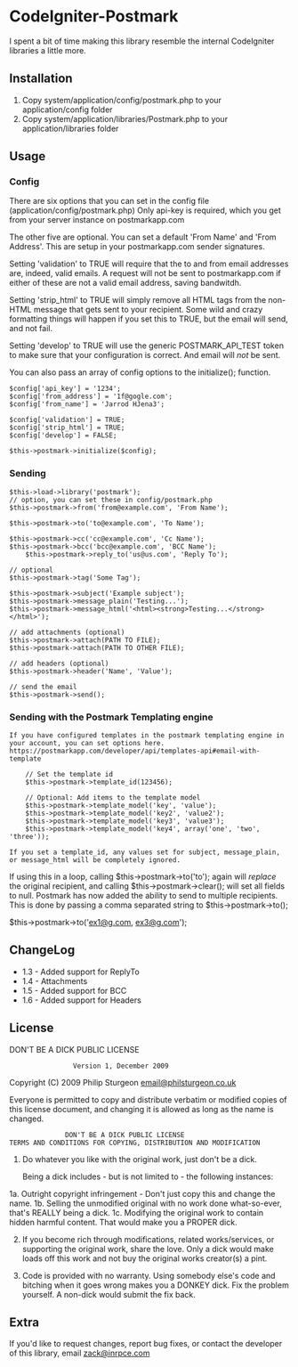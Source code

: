 CodeIgniter-Postmark
=========================

I spent a bit of time making this library resemble the internal CodeIgniter libraries a little more.

Installation
------------

1.  Copy system/application/config/postmark.php to your application/config folder
2.  Copy system/application/libraries/Postmark.php to your application/libraries folder

Usage
------

### Config

There are six options that you can set in the config file (application/config/postmark.php)
Only api-key is required, which you get from your server instance on postmarkapp.com

The other five are optional. You can set a default 'From Name' and 'From Address'. This are setup in your postmarkapp.com sender signatures.

Setting 'validation' to TRUE will require that the to and from email addresses are, indeed, valid emails. A request will not be sent to
postmarkapp.com if either of these are not a valid email address, saving bandwitdh.

Setting 'strip_html' to TRUE will simply remove all HTML tags from the non-HTML message that gets sent to your recipient. Some wild and crazy
formatting things will happen if you set this to TRUE, but the email will send, and not fail.

Setting 'develop' to TRUE will use the generic POSTMARK_API_TEST token to make sure that your configuration is correct. And email will _*not*_
be sent.

You can also pass an array of config options to the initialize(); function.

	$config['api_key'] = '1234';
	$config['from_address'] = '1f@gogle.com';
	$config['from_name'] = 'Jarrod HJena3';

	$config['validation'] = TRUE;
	$config['strip_html'] = TRUE;
	$config['develop'] = FALSE;

	$this->postmark->initialize($config);

### Sending

    $this->load->library('postmark');
	// option, you can set these in config/postmark.php
    $this->postmark->from('from@example.com', 'From Name');

    $this->postmark->to('to@example.com', 'To Name');

    $this->postmark->cc('cc@example.com', 'Cc Name');
    $this->postmark->bcc('bcc@example.com', 'BCC Name');
		$this->postmark->reply_to('us@us.com', 'Reply To');

    // optional
    $this->postmark->tag('Some Tag');

    $this->postmark->subject('Example subject');
    $this->postmark->message_plain('Testing...');
    $this->postmark->message_html('<html><strong>Testing...</strong></html>');

    // add attachments (optional)
    $this->postmark->attach(PATH TO FILE);
    $this->postmark->attach(PATH TO OTHER FILE);

    // add headers (optional)
    $this->postmark->header('Name', 'Value');

    // send the email
    $this->postmark->send();

### Sending with the Postmark Templating engine

	If you have configured templates in the postmark templating engine in your account, you can set options here.
	https://postmarkapp.com/developer/api/templates-api#email-with-template

		// Set the template id
		$this->postmark->template_id(123456);

		// Optional: Add items to the template model
		$this->postmark->template_model('key', 'value');
		$this->postmark->template_model('key2', 'value2');
		$this->postmark->template_model('key3', 'value3');
		$this->postmark->template_model('key4', array('one', 'two', 'three'));

	If you set a template_id, any values set for subject, message_plain, or message_html will be completely ignored.


If using this in a loop, calling $this->postmark->to('to'); again will *replace* the original recipient, and calling $this->postmark->clear(); will set all fields to null.
Postmark has now added the ability to send to multiple recipients. This is done by passing a comma separated string to $this->postmark->to();

$this->postmark->to('ex1@g.com, ex3@g.com');

ChangeLog
---------
* 1.3 - Added support for ReplyTo
* 1.4 - Attachments
* 1.5 - Added support for BCC
* 1.6 - Added support for Headers

License
-------
DON'T BE A DICK PUBLIC LICENSE

                    Version 1, December 2009

 Copyright (C) 2009 Philip Sturgeon <email@philsturgeon.co.uk>

 Everyone is permitted to copy and distribute verbatim or modified
 copies of this license document, and changing it is allowed as long
 as the name is changed.

                  DON'T BE A DICK PUBLIC LICENSE
    TERMS AND CONDITIONS FOR COPYING, DISTRIBUTION AND MODIFICATION

  1. Do whatever you like with the original work, just don't be a dick.

     Being a dick includes - but is not limited to - the following instances:

 1a. Outright copyright infringement - Don't just copy this and change the name.
 1b. Selling the unmodified original with no work done what-so-ever, that's REALLY being a dick.
 1c. Modifying the original work to contain hidden harmful content. That would make you a PROPER dick.

  2. If you become rich through modifications, related works/services, or supporting the original work,
 share the love. Only a dick would make loads off this work and not buy the original works
 creator(s) a pint.

  3. Code is provided with no warranty. Using somebody else's code and bitching when it goes wrong makes
 you a DONKEY dick. Fix the problem yourself. A non-dick would submit the fix back.

Extra
-----

If you'd like to request changes, report bug fixes, or contact
the developer of this library, email <zack@inrpce.com>
